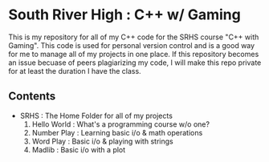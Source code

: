 # South River High : C++ w/ Gaming
This is my repository for all of my C++ code for the SRHS course "C++ with Gaming". This code is used for personal version 
control and is a good way for me to manage all of my projects in one place. If this repository becomes an issue becuase of 
peers plagiarizing my code, I will make this repo private for at least the duration I have the class.

## Contents
 * SRHS : The Home Folder for all of my projects
      1. Hello World : What's a programming course w/o one?
      2. Number Play : Learning basic i/o & math operations
      3. Word Play : Basic i/o & playing with strings
      4. Madlib : Basic i/o with a plot